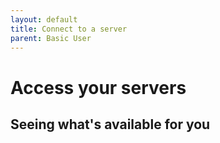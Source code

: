 ```yaml
---
layout: default
title: Connect to a server
parent: Basic User
---
```


# Access your servers

##  Seeing what's available for you
